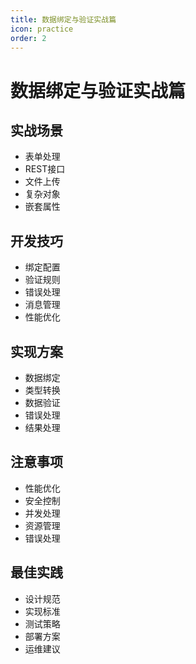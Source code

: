 ```yaml
---
title: 数据绑定与验证实战篇
icon: practice
order: 2
---
```


# 数据绑定与验证实战篇

## 实战场景
- 表单处理
- REST接口
- 文件上传
- 复杂对象
- 嵌套属性

## 开发技巧
- 绑定配置
- 验证规则
- 错误处理
- 消息管理
- 性能优化

## 实现方案
- 数据绑定
- 类型转换
- 数据验证
- 错误处理
- 结果处理

## 注意事项
- 性能优化
- 安全控制
- 并发处理
- 资源管理
- 错误处理

## 最佳实践
- 设计规范
- 实现标准
- 测试策略
- 部署方案
- 运维建议
